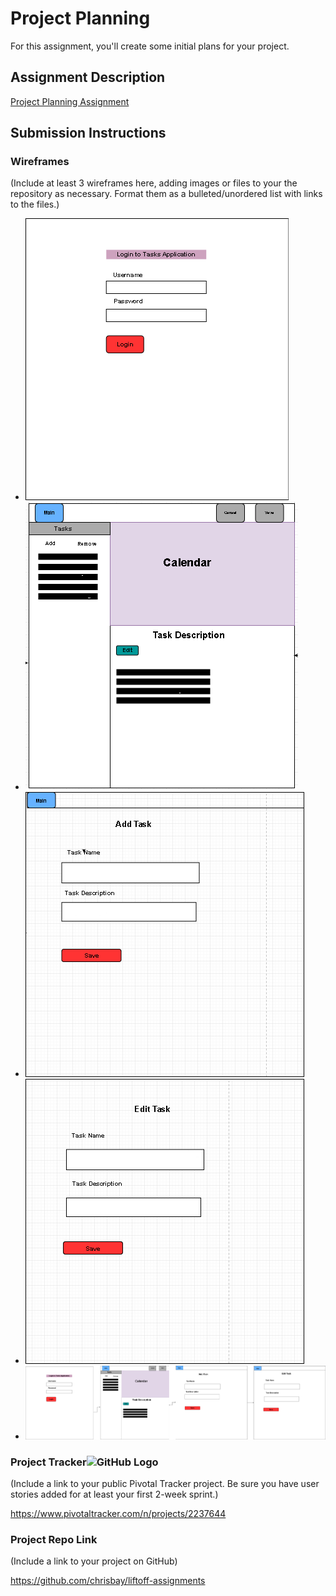 # Project Planning
For this assignment, you'll create some initial plans for your project.

## Assignment Description
[Project Planning Assignment](https://education.launchcode.org/liftoff/assignments/planning/)

## Submission Instructions

### Wireframes

(Include at least 3 wireframes here, adding images or files to your the repository as necessary. Format them as a bulleted/unordered list with links to the files.)

* ![Login](./todo1.png)
* ![Main](./todo2.png)
* ![Add task](./todo3.png)
* ![Edit task](./todo4.png)
* ![Todo App](./todo.png)

### Project Tracker![GitHub Logo](/images/logo.png)

(Include a link to your public Pivotal Tracker project. Be sure you have user stories added for at least your first 2-week sprint.)

https://www.pivotaltracker.com/n/projects/2237644

### Project Repo Link

(Include a link to your project on GitHub)

https://github.com/chrisbay/liftoff-assignments
